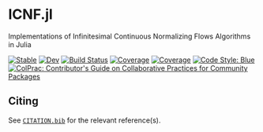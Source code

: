 # ICNF.jl
Implementations of Infinitesimal Continuous Normalizing Flows Algorithms in Julia

[![Stable](https://img.shields.io/badge/docs-stable-blue.svg)](https://impICNF.github.io/ICNF.jl/stable)
[![Dev](https://img.shields.io/badge/docs-dev-blue.svg)](https://impICNF.github.io/ICNF.jl/dev)
[![Build Status](https://github.com/impICNF/ICNF.jl/actions/workflows/CI.yml/badge.svg?branch=main)](https://github.com/impICNF/ICNF.jl/actions/workflows/CI.yml?query=branch%3Amain)
[![Coverage](https://codecov.io/gh/impICNF/ICNF.jl/branch/main/graph/badge.svg)](https://codecov.io/gh/impICNF/ICNF.jl)
[![Coverage](https://coveralls.io/repos/github/impICNF/ICNF.jl/badge.svg?branch=main)](https://coveralls.io/github/impICNF/ICNF.jl?branch=main)
[![Code Style: Blue](https://img.shields.io/badge/code%20style-blue-4495d1.svg)](https://github.com/invenia/BlueStyle)
[![ColPrac: Contributor's Guide on Collaborative Practices for Community Packages](https://img.shields.io/badge/ColPrac-Contributor's%20Guide-blueviolet)](https://github.com/SciML/ColPrac)

## Citing

See [`CITATION.bib`](CITATION.bib) for the relevant reference(s).
